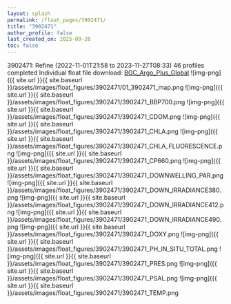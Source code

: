 ```yaml
---
layout: splash
permalink: /float_pages/3902471/
title: "3902471"
author_profile: false
last_created_on: 2025-09-26
toc: false
---
```

 
3902471: Refine (2022-11-01T21:58 to 2023-11-27T08:33)
46 profiles completed
Individual float file download: [BGC_Argo_Plus_Global](https://ftp.soest.hawaii.edu/bgc_argo_plus/Individual_Floats/outliers_removed/3902471_Sprof_processed.nc)
![img-png]({{ site.url }}{{ site.baseurl }}/assets/images/float_figures/3902471/01_3902471_map.png
![img-png]({{ site.url }}{{ site.baseurl }}/assets/images/float_figures/3902471/3902471_BBP700.png
![img-png]({{ site.url }}{{ site.baseurl }}/assets/images/float_figures/3902471/3902471_CDOM.png
![img-png]({{ site.url }}{{ site.baseurl }}/assets/images/float_figures/3902471/3902471_CHLA.png
![img-png]({{ site.url }}{{ site.baseurl }}/assets/images/float_figures/3902471/3902471_CHLA_FLUORESCENCE.png
![img-png]({{ site.url }}{{ site.baseurl }}/assets/images/float_figures/3902471/3902471_CP660.png
![img-png]({{ site.url }}{{ site.baseurl }}/assets/images/float_figures/3902471/3902471_DOWNWELLING_PAR.png
![img-png]({{ site.url }}{{ site.baseurl }}/assets/images/float_figures/3902471/3902471_DOWN_IRRADIANCE380.png
![img-png]({{ site.url }}{{ site.baseurl }}/assets/images/float_figures/3902471/3902471_DOWN_IRRADIANCE412.png
![img-png]({{ site.url }}{{ site.baseurl }}/assets/images/float_figures/3902471/3902471_DOWN_IRRADIANCE490.png
![img-png]({{ site.url }}{{ site.baseurl }}/assets/images/float_figures/3902471/3902471_DOXY.png
![img-png]({{ site.url }}{{ site.baseurl }}/assets/images/float_figures/3902471/3902471_PH_IN_SITU_TOTAL.png
![img-png]({{ site.url }}{{ site.baseurl }}/assets/images/float_figures/3902471/3902471_PRES.png
![img-png]({{ site.url }}{{ site.baseurl }}/assets/images/float_figures/3902471/3902471_PSAL.png
![img-png]({{ site.url }}{{ site.baseurl }}/assets/images/float_figures/3902471/3902471_TEMP.png
